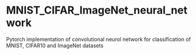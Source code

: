 # MNIST_CIFAR_ImageNet_neural_network
Pytorch implementation of convolutional neurol network for classification of MNIST, CIFAR10 and ImageNet datasets
